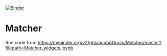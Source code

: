 [![Binder](https://mybinder.org/badge_logo.svg)](https://mybinder.org/v2/gh/JacobAGross/Matcher/master?filepath=Matcher_widgets.ipynb)

# Matcher

Run code from https://mybinder.org/v2/gh/JacobAGross/Matcher/master?filepath=Matcher_widgets.ipynb
